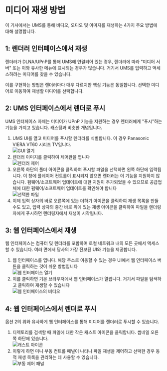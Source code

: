 # 미디어 재생 방법

이 기사에서는 UMS를 통해 비디오, 오디오 및 이미지를 재생하는 4가지 주요 방법에 대해 설명합니다.

## 1: 렌더러 인터페이스에서 재생

렌더러가 DLNA/UPnP를 통해 UMS에 연결되어 있는 경우, 렌더러에 따라 "미디어 서버" 또는 이와 유사한 메뉴에 표시되는 경우가 많습니다. 거기서 UMS를 입력하고 액세스하려는 미디어를 찾을 수 있습니다.

이를 구현하는 방법은 렌더러마다 매우 다르지만 핵심 기능은 동일합니다. 선택한 미디어로 이동하여 재생할 미디어를 선택합니다.

## 2: UMS 인터페이스에서 렌더로 푸시

UMS 인터페이스 자체는 미디어가 UPnP 기능을 지원하는 경우 렌더러에게 "푸시"하는 기능을 가지고 있습니다. 캐스팅과 비슷한 개념입니다.

1. UMS UI를 열고 미디어를 푸시할 렌더러를 식별합니다. 이 경우 Panasonic VIERA VT60 시리즈 TV입니다.  
   ![GUI 열기](@site/docs/guides/img/how-to-play-media-1.png)
2. 렌더러 이미지를 클릭하여 제어판을 엽니다  
   ![렌더러 제어](@site/docs/guides/img/how-to-play-media-2.png)
3. 오른쪽 하단의 폴더 아이콘을 클릭하여 푸시할 파일을 선택하면 왼쪽 하단에 입력됩니다. 이 창에 플레이어 컨트롤이 표시되지 않으면 렌더러는 이 기능을 지원하지 않습니다. 펌웨어/소프트웨어 업데이트에 대한 지원이 추가되었을 수 있으므로 공급업체에 대한 펌웨어/소프트웨어 업데이트를 확인해야 합니다  
   ![선택한 파일](@site/docs/guides/img/how-to-play-media-3.png)
4. 이제 입력 상자의 바로 오른쪽에 있는 더하기 아이콘을 클릭하여 재생 목록을 만들 수도 있고, 입력 상자의 중간 바로 위에 있는 재생 아이콘을 클릭하여 파일을 렌더링자에게 푸시하면 렌더링자에서 재생이 시작됩니다.

## 3: 웹 인터페이스에서 재생

웹 인터페이스는 컴퓨터 및 렌더러를 포함하여 로컬 네트워크 내의 모든 곳에서 액세스할 수 있습니다. 여러 면에서 당사의 가장 진보된 UI와 기능을 제공합니다.

1. 웹 인터페이스를 엽니다. 해당 주소로 이동할 수 있는 경우 UI에서 웹 인터페이스 버튼을 클릭하는 것이 쉬운 방법입니다  
   ![웹 인터페이스 열기](@site/docs/guides/img/how-to-play-media-4.png)
2. 이를 클릭하면 기본 브라우저에서 웹 인터페이스가 열립니다. 거기서 파일을 탐색하고 클릭하여 재생할 수 있습니다  
   ![웹 인터페이스의 비디오](@site/docs/guides/img/how-to-play-media-5.png)

## 4: 웹 인터페이스에서 렌더로 푸시

옵션 2의 위와 유사하게 웹 인터페이스를 통해 미디어를 렌더러로 푸시할 수 있습니다.

1. 디렉토리를 검색할 때 파일에 대한 작은 캐스트 아이콘을 클릭합니다. 썸네일 오른쪽 하단에 있습니다.  
   ![캐스트 아이콘](@site/docs/guides/img/how-to-play-media-6.png)
2. 이렇게 하면 미니 부동 컨트롤 패널이 나타나 파일 재생을 제어하고 선택한 경우 동적 재생 목록을 관리하는 데 사용할 수 있습니다.  
   ![부동 제어 패널](@site/docs/guides/img/how-to-play-media-7.png)

